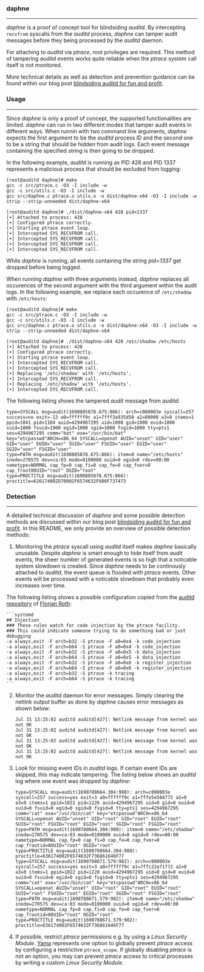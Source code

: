 ### daphne

----

*daphne* is a proof of concept tool for blindsiding *auditd*. By intercepting
`recvfrom` syscalls from the *auditd* process, *daphne* can tamper audit messages
before they being processed by the *auditd* daemon.

For attaching to *auditd* via *ptrace*, root privileges are required. This method
of tampering *auditd* events works quite reliable when the *ptrace* system call
itself is not monitored.

More technical details as well as detection and prevention guidance can be
found within our blog post [blindsiding auditd for fun and profit](https://code-white.com/blog/2023-08-blindsiding-auditd-for-fun-and-profit/).


### Usage

----

Since *daphne* is only a proof of concept, the supported functionalities
are limited. *daphne* can run in two different modes that tamper audit
events in different ways. When runnin with two command line arguments,
*daphne* expects the first argument to be the *auditd* process ID and the
second one to be a string that should be hidden from audit logs. Each event
message containing the specified string is then going to be dropped.

In the following example, *auditd* is running as PID 428 and PID 1337
represents a malicious process that should be excluded from logging:

```console
[root@auditd daphne]# make
gcc -c src/ptrace.c -O3 -I include -w
gcc -c src/utils.c -O3 -I include -w
gcc src/daphne.c ptrace.o utils.o -o dist/daphne-x64 -O3 -I include -w
strip --strip-unneeded dist/daphne-x64

[root@auditd daphne]# ./dist/daphne-x64 428 pid=1337
[+] Attached to process: 428
[+] Configured ptrace correctly.
[+] Starting ptrace event loop.
[+] Intercepted SYS_RECVFROM call.
[+] Intercepted SYS_RECVFROM call.
[+] Intercepted SYS_RECVFROM call.
[+] Intercepted SYS_RECVFROM call.
```

While *daphne* is running, all events containing the string *pid=1337*
get dropped before being logged.

When running *daphne* with three arguments instead, *daphne* replaces all
occurences of the second argument with the third argument within the audit
logs. In the following example, we replace each occurence of `/etc/shadow` 
with `/etc/hosts`:

```console
[root@auditd daphne]# make
gcc -c src/ptrace.c -O3 -I include -w
gcc -c src/utils.c -O3 -I include -w
gcc src/daphne.c ptrace.o utils.o -o dist/daphne-x64 -O3 -I include -w
strip --strip-unneeded dist/daphne-x64

[root@auditd daphne]# ./dist/daphne-x64 428 /etc/shadow /etc/hosts
[+] Attached to process: 428
[+] Configured ptrace correctly.
[+] Starting ptrace event loop.
[+] Intercepted SYS_RECVFROM call.
[+] Intercepted SYS_RECVFROM call.
[+] Replacing '/etc/shadow' with '/etc/hosts'.
[+] Intercepted SYS_RECVFROM call.
[+] Replacing '/etc/shadow' with '/etc/hosts'.
[+] Intercepted SYS_RECVFROM call.
```

The following listing shows the tampered *audit* message from *auditd*:

```
type=SYSCALL msg=audit(1690805878.675:866): arch=c000003e syscall=257 success=no exit=-13 a0=ffffff9c a1=7fff3a935d50 a2=80000 a3=0 items=1 ppid=1041 pid=1184 auid=4294967295 uid=1000 gid=1000 euid=1000 suid=1000 fsuid=1000 egid=1000 sgid=1000 fsgid=1000 tty=pts1 ses=4294967295 comm="bat" exe="/usr/bin/bat" key="etcpasswd"ARCH=x86_64 SYSCALL=openat AUID="unset" UID="user" GID="user" EUID="user" SUID="user" FSUID="user" EGID="user" SGID="user" FSGID="user"
type=PATH msg=audit(1690805878.675:866): item=0 name="/etc/hosts" inode=270575 dev=ca:03 mode=0100000 ouid=0 ogid=0 rdev=00:00 nametype=NORMAL cap_fp=0 cap_fi=0 cap_fe=0 cap_fver=0 cap_froot0OUID="root" OGID="root"
type=PROCTITLE msg=audit(1690805878.675:866): proctitle=626174002D70002F6574632F686F737473
```


### Detection

----

A detailed technical discussion of *daphne* and some possible detection methods
are discussed within our blog post [blindsiding auditd for fun and profit](https://code-white.com/blog/2023-08-blindsiding-auditd-for-fun-and-profit/).
In this README, we only provide an overview of possible detection methods:

1. Monitoring the *ptrace* syscall using *auditd* itself makes *daphne* basically
  unusable. Despite *daphne* is smart enough to hide itself from *audit* events,
  the sheer number of generated events is so high that a noticable system slowdown
  is created. Since *daphne* needs to be continously attached to *auditd*, the event
  queue is flooded with *ptrace* events. Other events will be processed with a
  noticable slowdown that probably even increases over time.

  The following listing shows a possible configuration copied from the [auditd repository](https://github.com/Neo23x0/auditd)
  of [Florian Roth](https://twitter.com/cyb3rops):

    ```systemd
    ## Injection
    ### These rules watch for code injection by the ptrace facility.
    ### This could indicate someone trying to do something bad or just debugging
    -a always,exit -F arch=b32 -S ptrace -F a0=0x4 -k code_injection
    -a always,exit -F arch=b64 -S ptrace -F a0=0x4 -k code_injection
    -a always,exit -F arch=b32 -S ptrace -F a0=0x5 -k data_injection
    -a always,exit -F arch=b64 -S ptrace -F a0=0x5 -k data_injection
    -a always,exit -F arch=b32 -S ptrace -F a0=0x6 -k register_injection
    -a always,exit -F arch=b64 -S ptrace -F a0=0x6 -k register_injection
    -a always,exit -F arch=b32 -S ptrace -k tracing
    -a always,exit -F arch=b64 -S ptrace -k tracing
    ```

2. Monitor the *auditd* daemon for error messages. Simply clearing the netlink output
  buffer as done by *daphne* causes error messages as shown below:

    ```
    Jul 31 13:25:02 auditd auditd[427]: Netlink message from kernel was not OK
    Jul 31 13:25:02 auditd auditd[427]: Netlink message from kernel was not OK
    Jul 31 13:25:02 auditd auditd[427]: Netlink message from kernel was not OK
    Jul 31 13:25:02 auditd auditd[427]: Netlink message from kernel was not OK
    ```

3. Look for missing event IDs in *auditd* logs. If certain event IDs are skipped, this
  may indicate tampering. The listing below shows an *auditd* log where one event was
  dropped by *daphne*:

    ```
    type=SYSCALL msg=audit(1690788664.304:980): arch=c000003e syscall=257 success=yes exit=3 a0=ffffff9c a1=7ffe5e584772 a2=0 a3=0 items=1 ppid=1022 pid=1226 auid=4294967295 uid=0 gid=0 euid=0 suid=0 fsuid=0 egid=0 sgid=0 fsgid=0 tty=pts1 ses=4294967295 comm="cat" exe="/usr/bin/cat" key="etcpasswd"ARCH=x86_64 SYSCALL=openat AUID="unset" UID="root" GID="root" EUID="root" SUID="root" FSUID="root" EGID="root" SGID="root" FSGID="root"
    type=PATH msg=audit(1690788664.304:980): item=0 name="/etc/shadow" inode=270575 dev=ca:03 mode=0100000 ouid=0 ogid=0 rdev=00:00 nametype=NORMAL cap_fp=0 cap_fi=0 cap_fe=0 cap_fver=0 cap_frootid=0OUID="root" OGID="root"
    type=PROCTITLE msg=audit(1690788664.304:980): proctitle=636174002F6574632F736861646F77
    type=SYSCALL msg=audit(1690788671.579:982): arch=c000003e syscall=257 success=yes exit=3 a0=ffffff9c a1=7ffc22a71772 a2=0 a3=0 items=1 ppid=1022 pid=1228 auid=4294967295 uid=0 gid=0 euid=0 suid=0 fsuid=0 egid=0 sgid=0 fsgid=0 tty=pts1 ses=4294967295 comm="cat" exe="/usr/bin/cat" key="etcpasswd"ARCH=x86_64 SYSCALL=openat AUID="unset" UID="root" GID="root" EUID="root" SUID="root" FSUID="root" EGID="root" SGID="root" FSGID="root"
    type=PATH msg=audit(1690788671.579:982): item=0 name="/etc/shadow" inode=270575 dev=ca:03 mode=0100000 ouid=0 ogid=0 rdev=00:00 nametype=NORMAL cap_fp=0 cap_fi=0 cap_fe=0 cap_fver=0 cap_frootid=0OUID="root" OGID="root"
    type=PROCTITLE msg=audit(1690788671.579:982): proctitle=636174002F6574632F736861646F77
    ```

4. If possible, restrict *ptrace* permissions e.g. by using a *Linux Security Module*.
  [Yama](https://www.kernel.org/doc/html/v4.15/admin-guide/LSM/Yama.html) represents
  one option to globally prevent *ptrace* access by configuring a restrictive
  `ptrace_scope`. If globally disabling *ptrace* is not an option, you may can prevent
  *ptrace* access to critical processes by writing a custom *Linux Security Module*.
